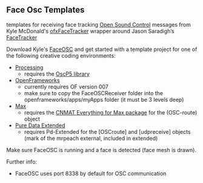 Face Osc Templates
------------------

templates for receiving face tracking [Open Sound Control](http://opensoundcontrol.org/introduction-osc) messages from Kyle McDonald's [ofxFaceTracker](https://github.com/kylemcdonald/ofxFaceTracker) wrapper around Jason Saradigh’s [FaceTracker](http://web.mac.com/jsaragih/FaceTracker/FaceTracker.html)

Download Kyle's [FaceOSC](https://github.com/kylemcdonald/ofxFaceTracker/downloads) and get started with a template project for one of the following creative coding environments:  

* [Processing](http://processing.org/)
	* requires the [OscP5 library](http://www.sojamo.de/libraries/oscP5/)
* [OpenFrameworks](http://www.openframeworks.cc/)
	* currently requires OF version 007
	* make sure to copy the FaceOSCReceiver folder into the openframeworks/apps/myApps folder (it must be 3 levels deep)
* [Max](http://cycling74.com/)
	* requires the [CNMAT Everything for Max package](http://cnmat.berkeley.edu/downloads) for the (OSC-route) object
* [Pure Data Extended](http://puredata.info/)
	* requires Pd-Extended for the [OSCroute] and [udpreceive] objects (mark of the mrpeach external, included in extended)

Make sure FaceOSC is running and a face is detected (face mesh is drawn).

Further info:

* FaceOSC uses port 8338 by default for OSC communication